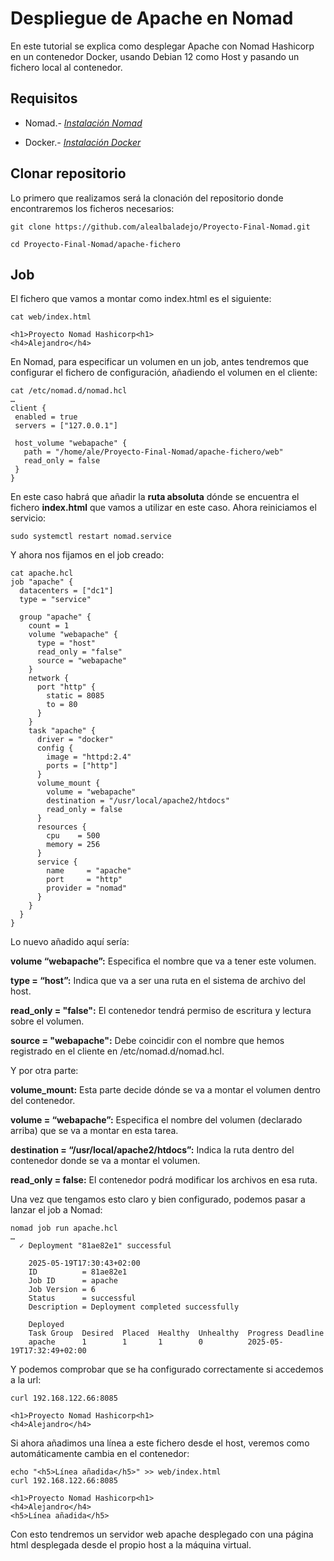 # Despliegue de Apache en Nomad

En este tutorial se explica como desplegar Apache con Nomad Hashicorp en un contenedor Docker, usando Debian 12 como Host y pasando un fichero local al contenedor.

## Requisitos

- Nomad.- [*Instalación Nomad*](https://developer.hashicorp.com/nomad/docs/install)

- Docker.- [*Instalación Docker*](https://docs.docker.com/engine/install/debian/)


## Clonar repositorio

Lo primero que realizamos será la clonación del repositorio donde encontraremos los ficheros necesarios:

~~~
git clone https://github.com/alealbaladejo/Proyecto-Final-Nomad.git
~~~

~~~
cd Proyecto-Final-Nomad/apache-fichero
~~~

## Job
El fichero que vamos a montar como index.html es el siguiente:

~~~
cat web/index.html

<h1>Proyecto Nomad Hashicorp<h1>
<h4>Alejandro</h4>
~~~

En Nomad, para especificar un volumen en un job, antes tendremos que configurar el fichero de configuración, añadiendo el volumen en el cliente:
 
 ~~~
cat /etc/nomad.d/nomad.hcl 
…
client {
  enabled = true
  servers = ["127.0.0.1"]

  host_volume "webapache" {
    path = "/home/ale/Proyecto-Final-Nomad/apache-fichero/web"
    read_only = false
  }
}
~~~

En este caso habrá que añadir la **ruta absoluta** dónde se encuentra el fichero **index.html** que vamos a utilizar en este caso.
Ahora reiniciamos el servicio:

~~~
sudo systemctl restart nomad.service
~~~

Y ahora nos fijamos en el job creado:
~~~
cat apache.hcl 
job "apache" {
  datacenters = ["dc1"]
  type = "service"

  group "apache" {
    count = 1
    volume "webapache" {
      type = "host"
      read_only = "false"
      source = "webapache"
    }
    network {
      port "http" {
        static = 8085
        to = 80
      }
    }
    task "apache" {
      driver = "docker"
      config {
        image = "httpd:2.4"
        ports = ["http"]
      }
      volume_mount {
        volume = "webapache"
        destination = "/usr/local/apache2/htdocs"
        read_only = false
      }
      resources {
        cpu    = 500
        memory = 256
      }
      service {
        name     = "apache"
        port     = "http"
        provider = "nomad"
      }
    }
  }
}
~~~

Lo nuevo añadido aquí sería:

**volume “webapache”:** Especifica el nombre que va a tener este volumen.

**type = “host”:** Indica que va a ser una ruta en el sistema de archivo del host.

**read_only = "false":** El contenedor tendrá permiso de escritura y lectura sobre el volumen.

**source = "webapache":** Debe coincidir con el nombre que hemos registrado en el cliente en /etc/nomad.d/nomad.hcl.

Y por otra parte:

**volume_mount:** Esta parte decide dónde se va a montar el volumen dentro del contenedor.

**volume = “webapache”:** Especifica el nombre del volumen (declarado arriba) que se va a montar en esta tarea.

**destination = “/usr/local/apache2/htdocs”:** Indica la ruta dentro del contenedor donde se va a montar el volumen.

**read_only = false:** El contenedor podrá modificar los archivos en esa ruta.


Una vez que tengamos esto claro y bien configurado, podemos pasar a lanzar el job a Nomad:
~~~
nomad job run apache.hcl 
…
  ✓ Deployment "81ae82e1" successful
    
    2025-05-19T17:30:43+02:00
    ID          = 81ae82e1
    Job ID      = apache
    Job Version = 6
    Status      = successful
    Description = Deployment completed successfully
    
    Deployed
    Task Group  Desired  Placed  Healthy  Unhealthy  Progress Deadline
    apache      1        1       1        0          2025-05-19T17:32:49+02:00
~~~

Y podemos comprobar que se ha configurado correctamente si accedemos a la url:
~~~
curl 192.168.122.66:8085

<h1>Proyecto Nomad Hashicorp<h1>
<h4>Alejandro</h4>
~~~

Si ahora añadimos una línea a este fichero desde el host, veremos como automáticamente cambia en el contenedor:
~~~
echo "<h5>Línea añadida</h5>" >> web/index.html 
curl 192.168.122.66:8085

<h1>Proyecto Nomad Hashicorp<h1>
<h4>Alejandro</h4>
<h5>Línea añadida</h5>
~~~

Con esto tendremos un servidor web apache desplegado con una página html desplegada desde el propio host a la máquina virtual.